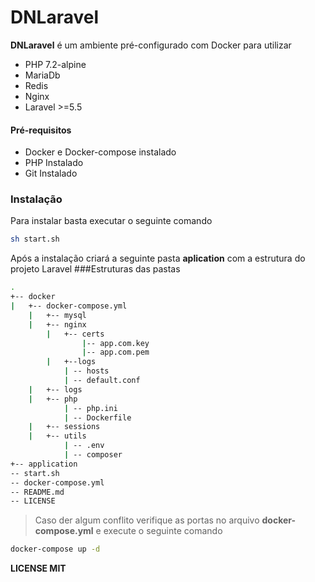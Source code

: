 # DNLaravel

**DNLaravel** é um ambiente pré-configurado com Docker para utilizar 

  - PHP 7.2-alpine
  - MariaDb
  - Redis
  - Nginx
  - Laravel >=5.5
  
#### Pré-requisitos

  - Docker e Docker-compose instalado
  - PHP Instalado
  - Git Instalado
  
### Instalação
Para instalar basta executar o seguinte comando
```sh
sh start.sh
```
Após a instalação criará a seguinte pasta **aplication** com a estrutura do projeto Laravel
###Estruturas das pastas
```sh
.
+-- docker
|   +-- docker-compose.yml
    |   +-- mysql
    |   +-- nginx
        |   +-- certs
                |-- app.com.key
                |-- app.com.pem
        |   +--logs
            | -- hosts
            | -- default.conf
    |   +-- logs
    |   +-- php
            | -- php.ini
            | -- Dockerfile
    |   +-- sessions
    |   +-- utils
            | -- .env
            | -- composer
+-- application
-- start.sh
-- docker-compose.yml
-- README.md
-- LICENSE
```
> Caso der algum conflito verifique as portas no arquivo **docker-compose.yml** e execute o seguinte comando
```sh
docker-compose up -d
```
**LICENSE MIT**
